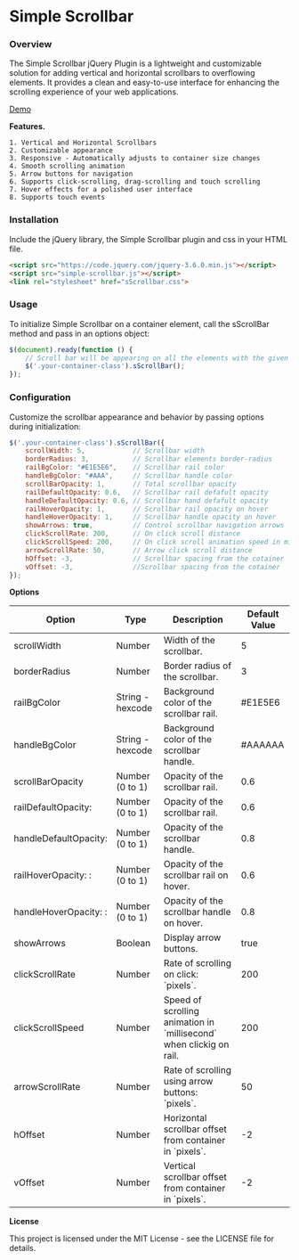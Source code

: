 <h1 id="documentaionHeader">Simple Scrollbar</h1>

<h3>Overview</h3>
 
<p>The Simple Scrollbar jQuery Plugin is a lightweight and customizable solution for adding vertical and horizontal scrollbars to overflowing elements. It provides a clean and easy-to-use interface for enhancing the scrolling experience of your web applications.

<a href="https://htmlpreview.github.io/?https://github.com/shyam3089/Simple-ScrollBar/blob/main/demo/demo.html">Demo</a>

<strong>Features.</strong>

    1. Vertical and Horizontal Scrollbars
    2. Customizable appearance
	3. Responsive - Automatically adjusts to container size changes
    4. Smooth scrolling animation
    5. Arrow buttons for navigation
    6. Supports click-scrolling, drag-scrolling and touch scrolling
    7. Hover effects for a polished user interface
    8. Supports touch events

<h3>Installation</h3>

Include the jQuery library, the Simple Scrollbar plugin and css in your HTML file.<br>

```html
<script src="https://code.jquery.com/jquery-3.6.0.min.js"></script>
<script src="simple-scrollbar.js"></script>
<link rel="stylesheet" href="sScrollbar.css">
```

<h3>Usage</h3>

To initialize Simple Scrollbar on a container element, call the sScrollBar method and pass in an options object:

```javascript
$(document).ready(function () {
	// Scroll bar will be appearing on all the elements with the given class
	$('.your-container-class').sScrollBar(); 
});
```

<h3>Configuration</h3>

Customize the scrollbar appearance and behavior by passing options during initialization:
 
```javascript
$('.your-container-class').sScrollBar({
	scrollWidth: 5,            // Scrollbar width
	borderRadius: 3,           // Scrollbar elements border-radius
	railBgColor: "#E1E5E6",    // Scrollbar rail color
	handleBgColor: "#AAA",     // Scrollbar handle color
	scrollBarOpacity: 1,       // Total scrollbar opacity
	railDefaultOpacity: 0.6,   // Scrollbar rail defafult opacity
	handleDefaultOpacity: 0.6, // Scrollbar hand defafult opacity
	railHoverOpacity: 1,       // Scrollbar rail opacity on hover	 
	handleHoverOpacity: 1,     // Scrollbar handle opacity on hover	
	showArrows: true,          // Control scrollbar navigation arrows
	clickScrollRate: 200,      // On click scroll distance
	clickScrollSpeed: 200,     // On click scroll animation speed in millisecond
	arrowScrollRate: 50,       // Arrow click scroll distance
	hOffset: -3,               // Scrollbar spacing from the cotainer
	vOffset: -3,               //Scrollbar spacing from the cotainer
});
```


<strong>Options</strong>

<table>
    <thead>
        <tr>
            <th>Option</th>
            <th>Type</th>
            <th>Description</th>
            <th>Default Value</th>
        </tr>
    </thead>
    <tbody>
        <tr>
            <td>scrollWidth</td>
            <td>Number</td>
            <td>Width of the scrollbar.</td>
            <td>5</td>
        </tr>
        <tr>
            <td>borderRadius</td>
            <td>Number</td>
            <td>Border radius of the scrollbar.</td>
            <td>3</td>
        </tr>
        <tr>
            <td>railBgColor</td>
            <td>String - hexcode</td>
            <td>Background color of the scrollbar rail.</td>
            <td>#E1E5E6</td>
        </tr>
        <tr>
            <td>handleBgColor</td>            
            <td>String - hexcode</td>
            <td>Background color of the scrollbar handle.</td>
            <td>#AAAAAA</td>
        </tr>
        <tr>
            <td>scrollBarOpacity</td>
            <td>Number (0 to 1)</td>
            <td>Opacity of the scrollbar rail.</td>
            <td>0.6</td>
        </tr>
        <tr>
            <td>railDefaultOpacity: </td>
            <td>Number (0 to 1)</td>
            <td>Opacity of the scrollbar rail.</td>
            <td>0.6</td>
        </tr>
        <tr>
            <td>handleDefaultOpacity: </td>
            <td>Number (0 to 1)</td>
            <td>Opacity of the scrollbar handle.</td>
            <td>0.8</td>
        </tr>
		 <tr>
            <td>railHoverOpacity: : </td>
            <td>Number (0 to 1)</td>
            <td>Opacity of the scrollbar rail on hover.</td>
            <td>0.6</td>
        </tr>
        <tr>
            <td>handleHoverOpacity: : </td>
            <td>Number (0 to 1)</td>
            <td>Opacity of the scrollbar handle on hover.</td>
            <td>0.8</td>
        </tr>
        <tr>
            <td>showArrows</td>
            <td>Boolean</td>
            <td>Display arrow buttons.</td>
            <td>true</td>
        </tr>
        <tr>
            <td>clickScrollRate</td>
            <td>Number</td>
            <td>Rate of scrolling on click: `pixels`.</td>
            <td>200</td>
        </tr>
        <tr>
            <td>clickScrollSpeed</td>
            <td>Number</td>
            <td>Speed of scrolling animation in `millisecond` when clickig on rail.</td>
            <td>200</td>
        </tr>
        <tr>
            <td>arrowScrollRate</td>
            <td>Number</td>
            <td>Rate of scrolling using arrow buttons: `pixels`.</td>
            <td>50</td>
        </tr>
        <tr>
            <td>hOffset</td>
            <td>Number</td>
            <td>Horizontal scrollbar offset from container in `pixels`.</td>
            <td>-2</td>
        </tr>
        <tr>
            <td>vOffset</td>
            <td>Number</td>
            <td>Vertical scrollbar offset from container in `pixels`.</td>
            <td>-2</td>
        </tr>
    </tbody>
</table>


<strong>License</strong>

This project is licensed under the MIT License - see the LICENSE file for details.
